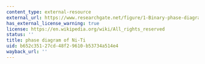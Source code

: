```yaml
---
content_type: external-resource
external_url: https://www.researchgate.net/figure/1-Binary-phase-diagram-of-NiTi-alloys_fig3_327619762
has_external_license_warning: true
license: https://en.wikipedia.org/wiki/All_rights_reserved
status: ''
title: phase diagram of Ni-Ti
uid: b652c351-27cd-48f2-9610-b53734a514e4
wayback_url: ''
---
```

